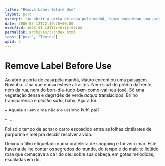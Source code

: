 ```yaml
---
title: "Remove Label Before Use"
layout: post
excerpt: "Ao abrir a porta de casa pela manhã, Mauro encontrou uma paisagem. Novinha. Uma que nunca esteve ali antes. Nem sinal do prédio da frente, nem da rua, nem do bom-dia-tudo-bem-como-vai-seu-josé. Só uma vegetação densa e degradês de verde acqua translúcidos. Brilho, transparência e plastic soda, baby. Agora foi. – Aquele ali em cima não […]"
date: 2006-03-12T22:19:20+00:00
modified: 2006-03-13T13:46:16+00:00
permalink: archives/3/index.html
tags: ["post", "Textos"]
wpid: 3
---
```


# Remove Label Before Use

Ao abrir a porta de casa pela manhã, Mauro encontrou uma paisagem. Novinha. Uma que nunca esteve ali antes. Nem sinal do prédio da frente, nem da rua, nem do bom-dia-tudo-bem-como-vai-seu-josé. Só uma vegetação densa e degradês de verde *acqua*  translúcidos. Brilho, transparência e *plastic soda*, baby. Agora foi.

– Aquele ali em cima não é o ursinho Puff, pai?

– …

Foi só o tempo de achar o carro escondido entre as folhas cintilantes de purpurina e mel pra decidir resolver a vida.

Deixou o filho etiquetado numa prateleira de shopping e foi ver o mar. Este haveria de lhe contar os segredos do mundo, do tempo e do maldito liqüido rosa que começava a cair do céu sobre sua cabeça, em gotas melódicas, escaladas em dó.